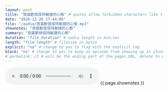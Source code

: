 ```yaml
---
layout: post
title: "我喜歡我保持敏捷的心態" # quotes allow forbidden characters like the colon
date: "2020-12-26 17:44:06"
file: "/audio/我喜歡我保持敏捷的心態.mp3"
shownotes: "我喜歡我保持敏捷的心態"
summary: "我喜歡我保持敏捷的心態"
duration: "file_duration" # audio length in min:sec
length: "file_length" # filesize in bytes
explicit: "no" # change to yes to flag with the explicit tag
block: "no" # change to yes to keep an episode from showing up in iTunes
# permalink: /1 # will be the ending part of the pages URL, delete to default to the title
---
```


<audio controls>
<source src="{{site.url}}{{site.baseurl}}{{ page.file }}" type="audio/x-mp3">
Your browser does not support the audio element.
</audio>
{{ page.shownotes }}
